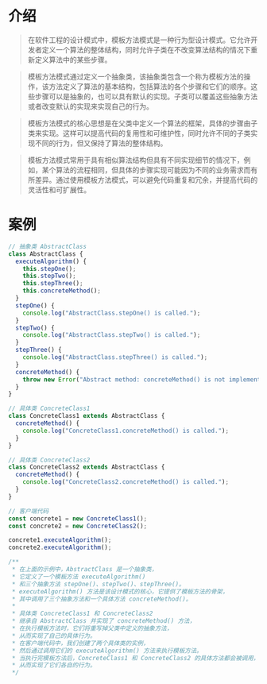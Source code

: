 # 介绍
> 在软件工程的设计模式中，模板方法模式是一种行为型设计模式。它允许开发者定义一个算法的整体结构，同时允许子类在不改变算法结构的情况下重新定义算法中的某些步骤。

> 模板方法模式通过定义一个抽象类，该抽象类包含一个称为模板方法的操作，该方法定义了算法的基本结构，包括算法的各个步骤和它们的顺序。这些步骤可以是抽象的，也可以具有默认的实现。子类可以覆盖这些抽象方法或者改变默认的实现来实现自己的行为。

> 模板方法模式的核心思想是在父类中定义一个算法的框架，具体的步骤由子类来实现。这样可以提高代码的复用性和可维护性，同时允许不同的子类实现不同的行为，但又保持了算法的整体结构。

> 模板方法模式常用于具有相似算法结构但具有不同实现细节的情况下，例如，某个算法的流程相同，但具体的步骤实现可能因为不同的业务需求而有所差异。通过使用模板方法模式，可以避免代码重复和冗余，并提高代码的灵活性和可扩展性。

# 案例
```js
// 抽象类 AbstractClass
class AbstractClass {
  executeAlgorithm() {
    this.stepOne();
    this.stepTwo();
    this.stepThree();
    this.concreteMethod();
  }
  stepOne() {
    console.log("AbstractClass.stepOne() is called.");
  }
  stepTwo() {
    console.log("AbstractClass.stepTwo() is called.");
  }
  stepThree() {
    console.log("AbstractClass.stepThree() is called.");
  }
  concreteMethod() {
    throw new Error("Abstract method: concreteMethod() is not implemented.");
  }
}

// 具体类 ConcreteClass1
class ConcreteClass1 extends AbstractClass {
  concreteMethod() {
    console.log("ConcreteClass1.concreteMethod() is called.");
  }
}

// 具体类 ConcreteClass2
class ConcreteClass2 extends AbstractClass {
  concreteMethod() {
    console.log("ConcreteClass2.concreteMethod() is called.");
  }
}

// 客户端代码
const concrete1 = new ConcreteClass1();
const concrete2 = new ConcreteClass2();

concrete1.executeAlgorithm();
concrete2.executeAlgorithm();

/**
 * 在上面的示例中，AbstractClass 是一个抽象类，
 * 它定义了一个模板方法 executeAlgorithm() 
 * 和三个抽象方法 stepOne()、stepTwo()、stepThree()。
 * executeAlgorithm() 方法是该设计模式的核心，它提供了模板方法的骨架，
 * 其中调用了三个抽象方法和一个具体方法 concreteMethod()。
 * 
 * 具体类 ConcreteClass1 和 ConcreteClass2 
 * 继承自 AbstractClass 并实现了 concreteMethod() 方法，
 * 在执行模板方法时，它们将重写掉父类中定义的抽象方法，
 * 从而实现了自己的具体行为。
 * 在客户端代码中，我们创建了两个具体类的实例，
 * 然后通过调用它们的 executeAlgorithm() 方法来执行模板方法。
 * 当执行完模板方法后，ConcreteClass1 和 ConcreteClass2 的具体方法都会被调用，
 * 从而实现了它们各自的行为。
 */
```